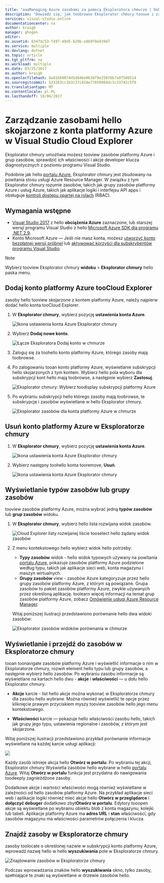 ```yaml
---
title: "aaaManaging Azure zasobami za pomocą Eksploratora chmurze | Dokumentacja firmy Microsoft"
description: "Dowiedz się, jak toobrowse Eksplorator chmury toouse i zarządzania zasobami Azure w programie Visual Studio."
services: visual-studio-online
documentationcenter: na
author: kraigb
manager: ghogen
editor: 
ms.assetid: 6347dc53-f497-49d5-b29b-e8b9f0e939d7
ms.service: multiple
ms.devlang: dotnet
ms.topic: article
ms.tgt_pltfrm: na
ms.workload: multiple
ms.date: 03/25/2017
ms.author: kraigb
ms.openlocfilehash: 8a81660074d5d04be063df9e25076b7a97586514
ms.sourcegitcommit: 523283cc1b3c37c428e77850964dc1c33742c5f0
ms.translationtype: MT
ms.contentlocale: pl-PL
ms.lasthandoff: 10/06/2017
---
```

# <a name="manage-hello-resources-associated-with-your-azure-accounts-in-visual-studio-cloud-explorer"></a>Zarządzanie zasobami hello skojarzone z konta platformy Azure w Visual Studio Cloud Explorer
Eksplorator chmury umożliwia możesz tooview zasobów platformy Azure i grup zasobów, sprawdzić ich właściwości i akcje developer klucza diagnostycznych z poziomu programu Visual Studio. 

Podobnie jak hello [portalu Azure](http://go.microsoft.com/fwlink/p/?LinkID=525040), Eksplorator chmury jest zbudowany na powitania stosu usługi Azure Resource Manager. W związku z tym Eksplorator chmury rozumie zasobów, takich jak grupy zasobów platformy Azure i usług Azure, takich jak aplikacje logiki i interfejsu API apps i obsługuje [kontroli dostępu opartej na rolach](active-directory/role-based-access-control-configure.md) (RBAC). 

## <a name="prerequisites"></a>Wymagania wstępne
- [Visual Studio 2017](https://www.visualstudio.com/downloads/) z hello **obciążenia Azure** zaznaczone, lub starszej wersji programu Visual Studio z hello [Microsoft Azure SDK dla programu .NET 2.9](https://www.microsoft.com/en-us/download/details.aspx?id=51657).
- Konto Microsoft Azure — Jeśli nie masz konta, możesz [utworzyć konto bezpłatnej wersji próbnej](http://go.microsoft.com/fwlink/?LinkId=623901) lub [aktywować korzyści dla subskrybentów programu Visual Studio](http://go.microsoft.com/fwlink/?LinkId=623901).

> [!NOTE]
> Wybierz tooview Eksplorator chmury **widoku** > **Eksplorator chmury** hello paska menu.   
> 
> 

## <a name="add-an-azure-account-toocloud-explorer"></a>Dodaj konto platformy Azure tooCloud Explorer
zasoby hello tooview skojarzone z kontem platformy Azure, należy najpierw dodać hello konta tooCloud Explorer. 

1. W **Eksplorator chmury**, wybierz pozycję **ustawienia konta Azure**.

    ![Ikona ustawienia konta Azure Eksplorator chmury](media/vs-azure-tools-resources-managing-with-cloud-explorer/azure-account-settings.png)

1. Wybierz **Dodaj nowe konto**. 

    ![Łącze Eksploratora Dodaj konto w chmurze](media/vs-azure-tools-resources-managing-with-cloud-explorer/add-account-link.png)

1. Zaloguj się za toohello konto platformy Azure, którego zasoby mają toobrowse. 

1. Po zalogowaniu tooan konto platformy Azure, wyświetlanie subskrypcji hello skojarzonych z tym kontem. Wybierz hello pola wyboru dla subskrypcji kont hello mają toobrowse, a następnie wybierz **Zastosuj**. 
 
    ![Eksplorator chmury: Wybierz toodisplay subskrypcji platformy Azure](media/vs-azure-tools-resources-managing-with-cloud-explorer/select-subscriptions.png)

1. Po wybraniu subskrypcji hello którego zasoby mają toobrowse, te subskrypcje i zasobów wyświetlane w hello Eksplorator chmury.

    ![Eksplorator zasobów dla konta platformy Azure w chmurze](media/vs-azure-tools-resources-managing-with-cloud-explorer/resources-listed.png)

## <a name="remove-an-azure-account-from-cloud-explorer"></a>Usuń konto platformy Azure w Eksploratorze chmury 

1. W **Eksplorator chmury**, wybierz pozycję **ustawienia konta Azure**.

    ![Ikona ustawienia konta Azure Eksplorator chmury](media/vs-azure-tools-resources-managing-with-cloud-explorer/azure-account-settings.png)

1. Wybierz następny toohello konta tooremove, **Usuń**.

    ![Ikona ustawienia konta Azure Eksplorator chmury](media/vs-azure-tools-resources-managing-with-cloud-explorer/remove-account.png)

## <a name="view-resource-types-or-resource-groups"></a>Wyświetlanie typów zasobów lub grupy zasobów
tooview zasobów platformy Azure, można wybrać jedną **typów zasobów** lub **grup zasobów** widoku.

1. W **Eksplorator chmury**, wybierz hello lista rozwijana widok zasobów.

    ![Cloud Explorer listy rozwijanej liście tooselect hello żądany widok zasobów](media/vs-azure-tools-resources-managing-with-cloud-explorer/resources-view-dropdown.png)

1. Z menu kontekstowego hello wybierz widok hello potrzeby: 

    - **Typy zasobów** widok - hello widok typowych używany na powitania [portalu Azure](http://go.microsoft.com/fwlink/p/?LinkID=525040), pokazuje zasobów platformy Azure podzielone według typu, takich jak aplikacje sieci web, konta magazynu i maszyn wirtualnych. 
    - **Grupy zasobów** view - zasobów Azure kategoryzuje przez hello grupy zasobów platformy Azure, z którym są powiązane. Grupa zasobów to pakiet zasobów platformy Azure, zwykle używanych przez określoną aplikację. toolearn więcej informacji na temat grup zasobów platformy Azure, zobacz [Omówienie usługi Azure Resource Manager](./azure-resource-manager/resource-group-overview.md).

    Witaj poniższej ilustracji przedstawiono porównanie hello dwa widoki zasobów:

    ![Eksplorator zasobów widoków porównania w chmurze](media/vs-azure-tools-resources-managing-with-cloud-explorer/resource-views-comparison.png)

## <a name="view-and-navigate-resources-in-cloud-explorer"></a>Wyświetlanie i przejdź do zasobów w Eksploratorze chmury
tooan toonavigate zasobów platformy Azure i wyświetlić informacje o nim w Eksploratorze chmury, rozwiń element hello typu lub grupy zasobów, a następnie wybierz hello zasobów. Po wybraniu zasobu informacje są wyświetlane na kartach hello dwu - **akcje** i **właściwości** — u dołu hello Eksplorator chmury. 

- **Akcje** karcie - list hello akcje można wykonać w Eksploratorze chmury dla zasobu hello wybrane. Można również wyświetlić te opcje przez kliknięcie prawym przyciskiem myszy tooview zasobów hello jego menu kontekstowego.

- **Właściwości** karcie — pokazuje hello właściwości zasobu hello, takich jak grupy jego typu, ustawienia regionalne i zasobów, z którym jest skojarzona.

Witaj poniższej ilustracji przedstawiono przykład porównanie informacje wyświetlane na każdej karcie usługi aplikacji:

![](./media/vs-azure-tools-resources-managing-with-cloud-explorer/actions-and-properties.png)

Każdy zasób istnieje akcja hello **Otwórz w portalu**. Po wybraniu tej akcji, Eksplorator chmury Wyświetla zasobów hello wybrane w hello [portalu Azure](http://go.microsoft.com/fwlink/p/?LinkID=525040). Witaj **Otwórz w portalu** funkcja jest przydatna do nawigowania toodeeply zagnieżdżone zasoby.

Dodatkowe akcje i wartości właściwości mogą również wyświetlane w zależności od hello zasobów platformy Azure. Na przykład aplikacje sieci web i aplikacje logiki również mieć akcje hello **Otwórz w przeglądarce** i **dołączyć debuger** dodatkowo zbyt**Otwórz w portalu**. Edytory tooopen akcje są wyświetlane po wybraniu obiektu blob z konta magazynu, kolejki lub tabeli. Aplikacje platformy Azure ma **adres URL** i **stan** właściwości, gdy zasobów magazynu ma właściwości parametrów połączenia i klucza.

## <a name="find-resources-in-cloud-explorer"></a>Znajdź zasoby w Eksploratorze chmury
zasoby toolocate o określonej nazwie w subskrypcji konto platformy Azure, wprowadź nazwę hello w hello **wyszukiwania** pole w Eksploratorze chmury.

![Znajdowanie zasobów w Eksploratorze chmury](./media/vs-azure-tools-resources-managing-with-cloud-explorer/search-for-resources.png)

Podczas wprowadzania znaków hello **wyszukiwania** okno, tylko zasoby, spełniające te znaki są wyświetlane w drzewie zasobów hello.
